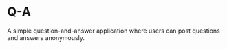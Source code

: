 # Q-A
A simple question-and-answer application where users can post questions and answers anonymously.
